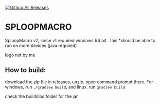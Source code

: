 [![Github All Releases](https://img.shields.io/github/downloads/Mathrandom7910/sploopmacro/total.svg)]()
# SPLOOPMACRO

SploopMacro v2, since v1 required windows 64 bit. This *should be able to run on more devices (java required)

logo not by me

## How to build:

download the zip file in releases, unzip, open command prompt there. For windows, run `./gradlew build`, and linux, run `gradlew build`

check the build/libs folder for the jar
